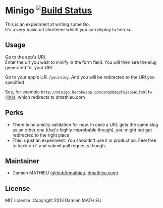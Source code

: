 # Minigo [![Build Status](https://travis-ci.org/dmathieu/minigo.png)](https://travis-ci.org/dmathieu/minigo)

This is an experiment at writing some Go.  
It's a very basic url shortener which you can deploy to heroku.

## Usage

Go to the app's URI.  
Enter the url you wish to minify in the form field.
You will then see the slug generated for your URI.

Go to your app's URI `/yourslug`. And you will be redirected to the URI you specified

See, for example `http://minigo.herokuapp.com/snqDQ3q8TSIa5sWLTs9lfw` ([link](http://minigo.herokuapp.com/snqDQ3q8TSIa5sWLTs9lfw)), which redirects to dmathieu.com

## Perks

* There is no unicity validation for now. In case a URL gets the same slug as an other one (that's highly improbable though), you might not get redirected to the right place
* This is just an experiment. You shouldn't use it in production. Feel free to hack on it and submit pull requests though.

## Maintainer

* Damien MATHIEU ([github/dmathieu](http://github.com/dmathieu), [dmathieu.com](http://dmathieu.com))

## License
MIT License. Copyright 2013 Damien MATHIEU
